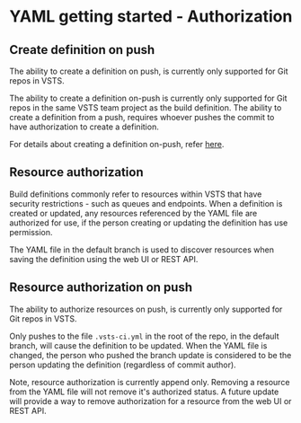 # YAML getting started - Authorization

## Create definition on push

The ability to create a definition on push, is currently only supported for Git repos in VSTS.

The ability to create a definition on-push is currently only supported for Git repos in the
same VSTS team project as the build definition. The ability to create a definition from a push,
requires whoever pushes the commit to have authorization to create a definition.

For details about creating a definition on-push, refer [here](yamlgettingstarted-definition.md).

## Resource authorization

Build definitions commonly refer to resources within VSTS that have security restrictions -
such as queues and endpoints. When a definition is created or updated, any resources
referenced by the YAML file are authorized for use, if the person creating or updating the
definition has use permission.

The YAML file in the default branch is used to discover resources when saving
the definition using the web UI or REST API.

## Resource authorization on push

The ability to authorize resources on push, is currently only supported for Git repos in VSTS.

Only pushes to the file `.vsts-ci.yml` in the root of the repo, in the default branch, will
cause the definition to be updated. When the YAML file is changed, the person who pushed the
branch update is considered to be the person updating the definition (regardless of commit author).

Note, resource authorization is currently append only. Removing a resource from the YAML
file will not remove it's authorized status. A future update will provide a way to
remove authorization for a resource from the web UI or REST API.
